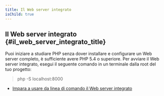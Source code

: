 ```yaml
---
title: Il Web server integrato
isChild: true
---
```


## Il Web server integrato {#il_web_server_integrato_title}

Puoi iniziare a studiare PHP senza dover installare e configurare un Web server completo, è sufficiente avere PHP 5.4 o superiore. Per avviare
il Web server integrato, esegui il seguente comando in un terminale dalla root del tuo progetto:

  > php -S localhost:8000

* [Impara a usare da linea di comando il Web server integrato][cli-server]

[cli-server]: http://www.php.net/manual/it/features.commandline.webserver.php
